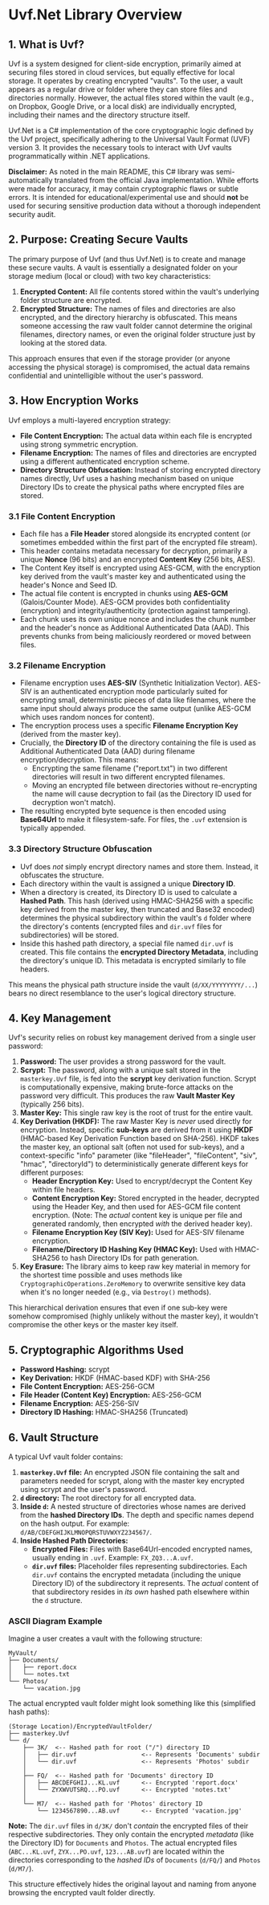 # Uvf.Net Library Overview

## 1. What is Uvf?

Uvf is a system designed for client-side encryption, primarily aimed at securing files stored in cloud services, but equally effective for local storage. It operates by creating encrypted "vaults". To the user, a vault appears as a regular drive or folder where they can store files and directories normally. However, the actual files stored within the vault (e.g., on Dropbox, Google Drive, or a local disk) are individually encrypted, including their names and the directory structure itself.

Uvf.Net is a C# implementation of the core cryptographic logic defined by the Uvf project, specifically adhering to the Universal Vault Format (UVF) version 3. It provides the necessary tools to interact with Uvf vaults programmatically within .NET applications.

**Disclaimer:** As noted in the main README, this C# library was semi-automatically translated from the official Java implementation. While efforts were made for accuracy, it may contain cryptographic flaws or subtle errors. It is intended for educational/experimental use and should **not** be used for securing sensitive production data without a thorough independent security audit.

## 2. Purpose: Creating Secure Vaults

The primary purpose of Uvf (and thus Uvf.Net) is to create and manage these secure vaults. A vault is essentially a designated folder on your storage medium (local or cloud) with two key characteristics:

1.  **Encrypted Content:** All file contents stored within the vault's underlying folder structure are encrypted.
2.  **Encrypted Structure:** The names of files and directories are also encrypted, and the directory hierarchy is obfuscated. This means someone accessing the raw vault folder cannot determine the original filenames, directory names, or even the original folder structure just by looking at the stored data.

This approach ensures that even if the storage provider (or anyone accessing the physical storage) is compromised, the actual data remains confidential and unintelligible without the user's password.

## 3. How Encryption Works

Uvf employs a multi-layered encryption strategy:

*   **File Content Encryption:** The actual data within each file is encrypted using strong symmetric encryption.
*   **Filename Encryption:** The names of files and directories are encrypted using a different authenticated encryption scheme.
*   **Directory Structure Obfuscation:** Instead of storing encrypted directory names directly, Uvf uses a hashing mechanism based on unique Directory IDs to create the physical paths where encrypted files are stored.

### 3.1 File Content Encryption

-   Each file has a **File Header** stored alongside its encrypted content (or sometimes embedded within the first part of the encrypted file stream).
-   This header contains metadata necessary for decryption, primarily a unique **Nonce** (96 bits) and an encrypted **Content Key** (256 bits, AES).
-   The Content Key itself is encrypted using AES-GCM, with the encryption key derived from the vault's master key and authenticated using the header's Nonce and Seed ID.
-   The actual file content is encrypted in chunks using **AES-GCM** (Galois/Counter Mode). AES-GCM provides both confidentiality (encryption) and integrity/authenticity (protection against tampering).
-   Each chunk uses its own unique nonce and includes the chunk number and the header's nonce as Additional Authenticated Data (AAD). This prevents chunks from being maliciously reordered or moved between files.

### 3.2 Filename Encryption

-   Filename encryption uses **AES-SIV** (Synthetic Initialization Vector). AES-SIV is an authenticated encryption mode particularly suited for encrypting small, deterministic pieces of data like filenames, where the same input should always produce the same output (unlike AES-GCM which uses random nonces for content).
-   The encryption process uses a specific **Filename Encryption Key** (derived from the master key).
-   Crucially, the **Directory ID** of the directory containing the file is used as Additional Authenticated Data (AAD) during filename encryption/decryption. This means:
    -   Encrypting the same filename ("report.txt") in two different directories will result in two different encrypted filenames.
    -   Moving an encrypted file between directories without re-encrypting the name will cause decryption to fail (as the Directory ID used for decryption won't match).
-   The resulting encrypted byte sequence is then encoded using **Base64Url** to make it filesystem-safe. For files, the `.uvf` extension is typically appended.

### 3.3 Directory Structure Obfuscation

-   Uvf does *not* simply encrypt directory names and store them. Instead, it obfuscates the structure.
-   Each directory within the vault is assigned a unique **Directory ID**.
-   When a directory is created, its Directory ID is used to calculate a **Hashed Path**. This hash (derived using HMAC-SHA256 with a specific key derived from the master key, then truncated and Base32 encoded) determines the physical subdirectory within the vault's `d` folder where the directory's contents (encrypted files and `dir.uvf` files for subdirectories) will be stored.
-   Inside this hashed path directory, a special file named `dir.uvf` is created. This file contains the **encrypted Directory Metadata**, including the directory's unique ID. This metadata is encrypted similarly to file headers.

This means the physical path structure inside the vault (`d/XX/YYYYYYYY/...`) bears no direct resemblance to the user's logical directory structure.

## 4. Key Management

Uvf's security relies on robust key management derived from a single user password:

1.  **Password:** The user provides a strong password for the vault.
2.  **Scrypt:** The password, along with a unique salt stored in the `masterkey.Uvf` file, is fed into the **scrypt** key derivation function. Scrypt is computationally expensive, making brute-force attacks on the password very difficult. This produces the raw **Vault Master Key** (typically 256 bits).
3.  **Master Key:** This single raw key is the root of trust for the entire vault.
4.  **Key Derivation (HKDF):** The raw Master Key is *never* used directly for encryption. Instead, specific **sub-keys** are derived from it using **HKDF** (HMAC-based Key Derivation Function based on SHA-256). HKDF takes the master key, an optional salt (often not used for sub-keys), and a context-specific "info" parameter (like "fileHeader", "fileContent", "siv", "hmac", "directoryId") to deterministically generate different keys for different purposes:
    *   **Header Encryption Key:** Used to encrypt/decrypt the Content Key within file headers.
    *   **Content Encryption Key:** Stored encrypted in the header, decrypted using the Header Key, and then used for AES-GCM file content encryption. (Note: The *actual* content key is unique per file and generated randomly, then encrypted *with* the derived header key).
    *   **Filename Encryption Key (SIV Key):** Used for AES-SIV filename encryption.
    *   **Filename/Directory ID Hashing Key (HMAC Key):** Used with HMAC-SHA256 to hash Directory IDs for path generation.
5.  **Key Erasure:** The library aims to keep raw key material in memory for the shortest time possible and uses methods like `CryptographicOperations.ZeroMemory` to overwrite sensitive key data when it's no longer needed (e.g., via `Destroy()` methods).

This hierarchical derivation ensures that even if one sub-key were somehow compromised (highly unlikely without the master key), it wouldn't compromise the other keys or the master key itself.

## 5. Cryptographic Algorithms Used

*   **Password Hashing:** scrypt
*   **Key Derivation:** HKDF (HMAC-based KDF) with SHA-256
*   **File Content Encryption:** AES-256-GCM
*   **File Header (Content Key) Encryption:** AES-256-GCM
*   **Filename Encryption:** AES-256-SIV
*   **Directory ID Hashing:** HMAC-SHA256 (Truncated)

## 6. Vault Structure

A typical Uvf vault folder contains:

1.  **`masterkey.Uvf` file:** An encrypted JSON file containing the salt and parameters needed for scrypt, along with the master key encrypted using scrypt and the user's password.
2.  **`d` directory:** The root directory for all encrypted data.
3.  **Inside `d`:** A nested structure of directories whose names are derived from the **hashed Directory IDs**. The depth and specific names depend on the hash output. For example: `d/AB/CDEFGHIJKLMNOPQRSTUVWXYZ234567/`.
4.  **Inside Hashed Path Directories:**
    *   **Encrypted Files:** Files with Base64Url-encoded encrypted names, usually ending in `.uvf`. Example: `FX_ZQ3...A.uvf`.
    *   **`dir.uvf` files:** Placeholder files representing subdirectories. Each `dir.uvf` contains the encrypted metadata (including the unique Directory ID) of the subdirectory it represents. The *actual* content of that subdirectory resides in *its own* hashed path elsewhere within the `d` structure.

### ASCII Diagram Example

Imagine a user creates a vault with the following structure:

```
MyVault/
├── Documents/
│   ├── report.docx
│   └── notes.txt
└── Photos/
    └── vacation.jpg
```

The actual encrypted vault folder might look something like this (simplified hash paths):

```
(Storage Location)/EncryptedVaultFolder/
├── masterkey.Uvf
└── d/
    ├── 3K/  <-- Hashed path for root ("/") directory ID
    │   ├── dir.uvf                  <-- Represents 'Documents' subdir
    │   └── dir.uvf                  <-- Represents 'Photos' subdir
    │
    ├── FQ/  <-- Hashed path for 'Documents' directory ID
    │   ├── ABCDEFGHIJ...KL.uvf      <-- Encrypted 'report.docx'
    │   └── ZYXWVUTSRQ...PO.uvf      <-- Encrypted 'notes.txt'
    │
    └── M7/  <-- Hashed path for 'Photos' directory ID
        └── 1234567890...AB.uvf      <-- Encrypted 'vacation.jpg'

```

**Note:** The `dir.uvf` files in `d/3K/` don't *contain* the encrypted files of their respective subdirectories. They only contain the encrypted *metadata* (like the Directory ID) for `Documents` and `Photos`. The actual encrypted files (`ABC...KL.uvf`, `ZYX...PO.uvf`, `123...AB.uvf`) are located within the directories corresponding to the *hashed IDs* of `Documents` (`d/FQ/`) and `Photos` (`d/M7/`).

This structure effectively hides the original layout and naming from anyone browsing the encrypted vault folder directly. 